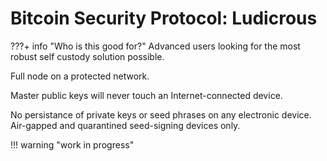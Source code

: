 # Bitcoin Security Protocol: Ludicrous

???+ info "Who is this good for?"
    Advanced users looking for the most
    robust self custody solution possible.


Full node on a protected network.

Master public keys will never touch an Internet-connected device.

No persistance of private keys or seed phrases on any electronic device.
 Air-gapped and quarantined seed-signing devices only.


!!! warning "work in progress"

<!--



## Setup

???+ check "Prerequisites"
    2+ distinct air-gapped devices

    1 USB card loaded with Tails OS
    
    1+ full-node, mynode, umbrel
    
    1+ DMZ computer, no Internet access
    
    1+ secure Internet computer 
    
    1+ secure Ethernet router


???+ check "Installation"
    
    Signer-1
    Signer-2
    
    Node-1
    Node-2
    
    DMZ-1
    
    PC-1
    
    Wired Ethernet router with no Internet,
    private network access only.
    
    DMZ, Node-1 and Node-2 are on this network,
     Node-1 and Node-2 have limited access over Tor


### Seed Creation

???+ danger "Create Keys"
    Create 5+ high-entropy seed phrases
    
    Create metal backups
    
    Transfer master public keys to DMZ-1
    
    Generate 3/5, etc, multisig
     ... using Signer-1 and Signer-2
     ... verify entropy bits on Signer-1 and Signer-2
    
    Transfer multisig master public keys to DMZ-1



### Proof of Control

???+ danger "Proof of Control"
    Deposit small amount on each singl-sig.
    
    Withdraw to multisig, for each single-sig 
    
    Withdraw back to single-sig, for each multi-sig
    
    All wallets have received and sent.
    
    Single-sig stores the small amounts, 
     and can be used under duress 
    
    Large deposits will go to multi-sig,
     and can only be accessed by using
     both signing devices and the DMZ






### Address Verification

Only verified receive addresses should be used.

Check first, middle, and final characters.
Compare Signer-1 and Signer-2 addresses, then
 compare to DMZ addresses.

Transfer batch of verified receive addresses
 to PC.
Each address can be used only once!


## Deposit 

Master Public Key is available on the DMZ,
 where verified receive addresses can be 
 transmitted to the Internet connected device.


## Verify balance

Check the balance on DMZ-1 to Node-1


## Withdrawal 

Use DMZ-1 to generate transaction, 
 copy unsigned transaction to Signer-1

Sign transaction with relevant wallets,
 then copy partially signed transaction
 to Signer-2 

Sign transaction with relevant wallets,
 then copy signed transaction back to DMZ-1




-->

